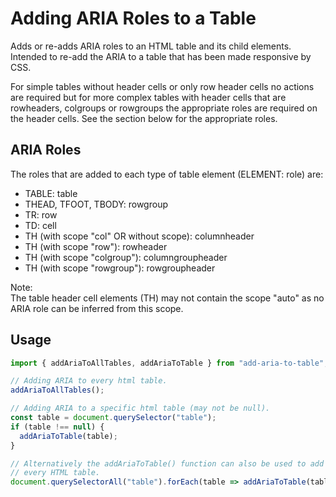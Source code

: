 # Adding ARIA Roles to a Table

Adds or re-adds ARIA roles to an HTML table and its child elements.
Intended to re-add the ARIA to a table that has been made responsive by CSS.

For simple tables without header cells or only row header cells no actions are
required but for more complex tables with header cells that are rowheaders,
colgroups or rowgroups the appropriate roles are required on the header cells.
See the section below for the appropriate roles.

## ARIA Roles

The roles that are added to each type of table element (ELEMENT: role) are:
- TABLE: table
- THEAD, TFOOT, TBODY: rowgroup
- TR: row
- TD: cell
- TH (with scope "col" OR without scope): columnheader
- TH (with scope "row"): rowheader
- TH (with scope "colgroup"): columngroupheader
- TH (with scope "rowgroup"): rowgroupheader

Note:  
The table header cell elements (TH) may not contain the scope "auto" as no ARIA
role can be inferred from this scope.

## Usage

```js
import { addAriaToAllTables, addAriaToTable } from "add-aria-to-table";

// Adding ARIA to every html table.
addAriaToAllTables();

// Adding ARIA to a specific html table (may not be null).
const table = document.querySelector("table");
if (table !== null) {
  addAriaToTable(table);
}

// Alternatively the addAriaToTable() function can also be used to add ARIA to
// every HTML table.
document.querySelectorAll("table").forEach(table => addAriaToTable(table));
```
